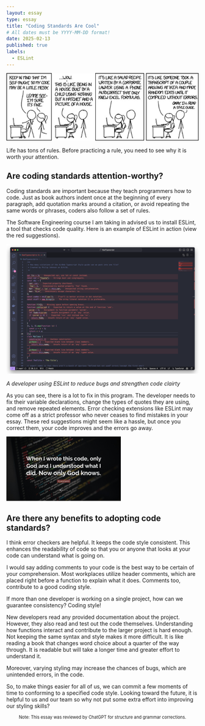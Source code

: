 ```yaml
---
layout: essay
type: essay
title: "Coding Standards Are Cool"
# All dates must be YYYY-MM-DD format!
date: 2025-02-13
published: true
labels:
  - ESLint
---
```


<img width="600px" text-align="center" class="rounded float-start pe-4" src="../img/code_style.jpg">

Life has tons of rules. Before practicing a rule, you need to see why it is worth your attention. 

## Are coding standards attention-worthy?

Coding standards are important because they teach programmers how to code. Just as book authors indent once at the beginning of every paragraph, add quotation marks around a citation, or avoid repeating the same words or phrases, coders also follow a set of rules. 

The Software Engineering course I am taking in advised us to install ESLint, a tool that checks code quality. Here is an example of ESLint in action (view the red suggestions). 

<img width="800px" text-align="center" class="rounded float-start pe-4" src="../img/eslint.png">

*A developer using ESLint to reduce bugs and strengthen code clairty*

As you can see, there is a lot to fix in this program. The developer needs to fix their variable declarations, change the types of quotes they are using, and remove repeated elements. Error checking extensions like ESLint may come off as a strict professor who never ceases to find mistakes in your essay. These red suggestions might seem like a hassle, but once you correct them, your code improves and the errors go away. 

<img width="300px" class="rounded float-start pe-4" src="../img/codequote.png">

## Are there any benefits to adopting code standards?

I think error checkers are helpful. It keeps the code style consistent. This enhances the readability of code so that you or anyone that looks at your code can understand what is going on. 

I would say adding comments to your code is the best way to be certain of your comprehension. Most workplaces utilize header comments, which are placed right before a function to explain what it does. Comments too, contribute to a good coding style.

If more than one developer is working on a single project, how can we guarantee consistency? Coding style! 

New developers read any provided documentation about the project. However, they also read and test out the code themselves. Understanding how functions interact and contribute to the larger project is hard enough. Not keeping the same syntax and style makes it more difficult. It is like reading a book that changes word choice about a quarter of the way through. It is readable but will take a longer time and greater effort to understand it. 

Moreover, varying styling may increase the chances of bugs, which are unintended errors, in the code. 

So, to make things easier for all of us, we can commit a few moments of time to conforming to a specified code style. Looking toward the future, it is helpful to us and our team so why not put some extra effort into improving our styling skills? 

<p style="text-align: center; font-size: 0.8em;"> Note: This essay was reviewed by ChatGPT for structure and grammar corrections.</p>
